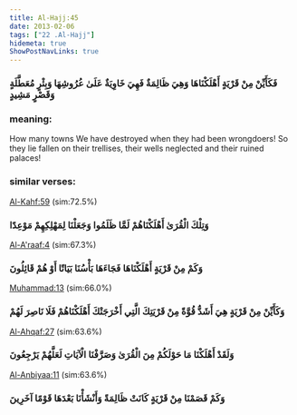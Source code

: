 ```yaml
---
title: Al-Hajj:45
date: 2013-02-06
tags: ["22 .Al-Hajj"]
hidemeta: true 
ShowPostNavLinks: true 
---
```

### فَكَأَيِّنْ مِنْ قَرْيَةٍ أَهْلَكْنَاهَا وَهِيَ ظَالِمَةٌ فَهِيَ خَاوِيَةٌ عَلَىٰ عُرُوشِهَا وَبِئْرٍ مُعَطَّلَةٍ وَقَصْرٍ مَشِيدٍ
### meaning: 
How many towns We have destroyed when they had been wrongdoers! So they lie fallen on their trellises, their wells neglected and their ruined palaces!
### similar verses: 

[Al-Kahf:59](/18/59) (sim:72.5%)

### وَتِلْكَ الْقُرَىٰ أَهْلَكْنَاهُمْ لَمَّا ظَلَمُوا وَجَعَلْنَا لِمَهْلِكِهِمْ مَوْعِدًا

[Al-A'raaf:4](/7/4) (sim:67.3%)

### وَكَمْ مِنْ قَرْيَةٍ أَهْلَكْنَاهَا فَجَاءَهَا بَأْسُنَا بَيَاتًا أَوْ هُمْ قَائِلُونَ

[Muhammad:13](/47/13) (sim:66.0%)

### وَكَأَيِّنْ مِنْ قَرْيَةٍ هِيَ أَشَدُّ قُوَّةً مِنْ قَرْيَتِكَ الَّتِي أَخْرَجَتْكَ أَهْلَكْنَاهُمْ فَلَا نَاصِرَ لَهُمْ

[Al-Ahqaf:27](/46/27) (sim:63.6%)

### وَلَقَدْ أَهْلَكْنَا مَا حَوْلَكُمْ مِنَ الْقُرَىٰ وَصَرَّفْنَا الْآيَاتِ لَعَلَّهُمْ يَرْجِعُونَ

[Al-Anbiyaa:11](/21/11) (sim:63.6%)

### وَكَمْ قَصَمْنَا مِنْ قَرْيَةٍ كَانَتْ ظَالِمَةً وَأَنْشَأْنَا بَعْدَهَا قَوْمًا آخَرِينَ
